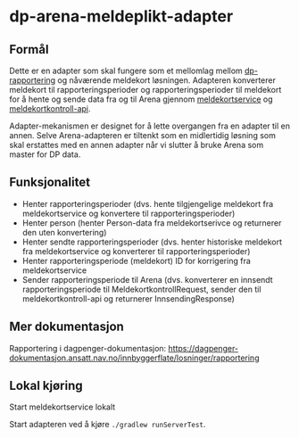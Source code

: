 # dp-arena-meldeplikt-adapter

## Formål
Dette er en adapter som skal fungere som et mellomlag mellom [dp-rapportering](https://github.com/navikt/dp-rapportering) og nåværende meldekort løsningen. Adapteren konverterer meldekort til rapporteringsperioder og rapporteringsperioder til meldekort for å hente og sende data fra og til Arena gjennom [meldekortservice](https://github.com/navikt/meldekortservice) og [meldekortkontroll-api](https://github.com/navikt/meldekortkontroll-api).

Adapter-mekanismen er designet for å lette overgangen fra en adapter til en annen. Selve Arena-adapteren er tiltenkt som en midlertidig løsning som skal erstattes med en annen adapter når vi slutter å bruke Arena som master for DP data.

## Funksjonalitet
- Henter rapporteringsperioder (dvs. hente tilgjengelige meldekort fra meldekortservice og konvertere til rapporteringsperioder)
- Henter person (henter Person-data fra meldekortserivce og returnerer den uten konvertering)
- Henter sendte rapporteringsperioder (dvs. henter historiske meldekort fra meldekortservice og konverterer til rapporteringsperioder)
- Henter rapporteringsperiode (meldekort) ID for korrigering fra meldekortservice
- Sender rapporteringsperiode til Arena (dvs. konverterer en innsendt rapporteringsperiode til MeldekortkontrollRequest, sender den til meldekortkontroll-api og returnerer InnsendingResponse)

## Mer dokumentasjon
Rapportering i dagpenger-dokumentasjon: https://dagpenger-dokumentasjon.ansatt.nav.no/innbyggerflate/losninger/rapportering

## Lokal kjøring
Start meldekortservice lokalt

Start adapteren ved å kjøre `./gradlew runServerTest`.
